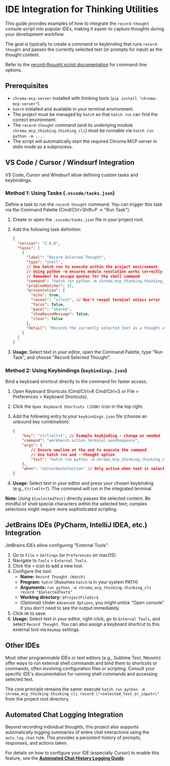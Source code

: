# IDE Integration for Thinking Utilities

This guide provides examples of how to integrate the `record-thought` console script into popular IDEs, making it easier to capture thoughts during your development workflow.

The goal is typically to create a command or keybinding that runs `record-thought` and passes the currently selected text (or prompts for input) as the thought content.

Refer to the [record-thought script documentation](docs/scripts/record-thought.md) for command-line options.

## Prerequisites

- `chroma-mcp-server` installed with thinking tools (`pip install "chroma-mcp-server"`).
- `hatch` installed and available in your terminal environment.
- The project must be managed by `hatch` so that `hatch run` can find the correct environment.
- The `record-thought` command (and its underlying module `chroma_mcp_thinking.thinking_cli`) must be runnable via `hatch run python -m ...`.
- The script will automatically start the required Chroma MCP server in stdio mode as a subprocess.

## VS Code / Cursor / Windsurf Integration

VS Code, Cursor and Windsurf allow defining custom tasks and keybindings.

### Method 1: Using Tasks (`.vscode/tasks.json`)

Define a task to run the `record-thought` command. You can trigger this task via the Command Palette (Cmd/Ctrl+Shift+P -> "Run Task").

1. Create or open the `.vscode/tasks.json` file in your project root.
2. Add the following task definition:

    ```json
    {
      "version": "2.0.0",
      "tasks": [
        {
          "label": "Record Selected Thought",
          "type": "shell",
          // Use hatch run to execute within the project environment
          // Using python -m ensures module resolution works correctly
          // Remember to escape quotes for the shell command
          "command": "hatch run python -m chroma_mcp_thinking.thinking_cli record --thought \"${selectedText}\"",
          "problemMatcher": [],
          "presentation": {
            "echo": true,
            "reveal": "silent", // Don't reveal terminal unless error
            "focus": false,
            "panel": "shared",
            "showReuseMessage": false,
            "clear": false
          },
          "detail": "Records the currently selected text as a thought using record-thought CLI via hatch."
        }
      ]
    }
    ```

3. **Usage:** Select text in your editor, open the Command Palette, type "Run Task", and choose "Record Selected Thought".

### Method 2: Using Keybindings (`keybindings.json`)

Bind a keyboard shortcut directly to the command for faster access.

1. Open Keyboard Shortcuts (Cmd/Ctrl+K Cmd/Ctrl+S or File > Preferences > Keyboard Shortcuts).
2. Click the `Open Keyboard Shortcuts (JSON)` icon in the top right.
3. Add the following entry to your `keybindings.json` file (choose an unbound key combination):

    ```json
    {
        "key": "ctrl+alt+t", // Example keybinding - change as needed
        "command": "workbench.action.terminal.sendSequence",
        "args": {
            // Ensure newline at the end to execute the command
            // Use hatch run and --thought option
            "text": "hatch run python -m chroma_mcp_thinking.thinking_cli record --thought \"${selectedText}\"\u000D"
        },
        "when": "editorHasSelection" // Only active when text is selected
    }
    ```

4. **Usage:** Select text in your editor and press your chosen keybinding (e.g., `Ctrl+Alt+T`). The command will run in the integrated terminal.

**Note:** Using `${selectedText}` directly passes the selected content. Be mindful of shell special characters within the selected text; complex selections might require more sophisticated scripting.

## JetBrains IDEs (PyCharm, IntelliJ IDEA, etc.) Integration

JetBrains IDEs allow configuring "External Tools".

1. Go to `File` > `Settings` (or `Preferences` on macOS).
2. Navigate to `Tools` > `External Tools`.
3. Click the `+` icon to add a new tool.
4. Configure the tool:
    - **Name:** `Record Thought (Hatch)`
    - **Program:** `hatch` (Assumes `hatch` is in your system PATH)
    - **Arguments:** `run python -m chroma_mcp_thinking.thinking_cli record "$SelectedText$"`
    - **Working directory:** `$ProjectFileDir$`
    - *(Optional)* Under `Advanced Options`, you might untick "Open console" if you don't need to see the output immediately.
5. Click `OK` to save.
6. **Usage:** Select text in your editor, right-click, go to `External Tools`, and select `Record Thought`. You can also assign a keyboard shortcut to this external tool via `Keymap` settings.

## Other IDEs

Most other programmable IDEs or text editors (e.g., Sublime Text, Neovim) offer ways to run external shell commands and bind them to shortcuts or commands, often involving configuration files or scripting. Consult your specific IDE's documentation for running shell commands and accessing selected text.

The core principle remains the same: execute `hatch run python -m chroma_mcp_thinking.thinking_cli record \"<selected_text_or_input>\"` from the project root directory.

## Automated Chat Logging Integration

Beyond recording individual thoughts, this project also supports automatically logging summaries of entire chat interactions using the `auto_log_chat` rule. This provides a persistent history of prompts, responses, and actions taken.

For details on how to configure your IDE (especially Cursor) to enable this feature, see the **[Automated Chat History Logging Guide](automated_chat_logging.md)**.
